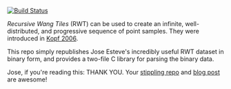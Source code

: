 [![Build Status](https://travis-ci.org/prideout/rwt.png?branch=master)](https://travis-ci.org/prideout/rwt)

_Recursive Wang Tiles_ (RWT) can be used to create an infinite, well-distributed, and progressive sequence of point samples.  They were introduced in [Kopf 2006](http://www.cs.tau.ac.il/~dcor/articles/2006/Recursive-Wang.pdf).

This repo simply republishes Jose Esteve's incredibly useful RWT  dataset in binary form, and provides a two-file C library for parsing the binary data.

Jose, if you're reading this: THANK YOU.  Your [stippling repo](https://github.com/joesfer/Stippling) and [blog post](http://www.joesfer.com/?p=108) are awesome!
